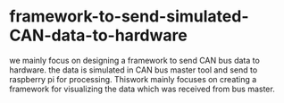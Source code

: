 # framework-to-send-simulated-CAN-data-to-hardware
we mainly focus on designing a framework to send CAN bus data to hardware.
the data is simulated in CAN bus master tool and send to raspberry pi for processing.
Thiswork mainly focuses on creating a framework for visualizing the data which was received from bus master.
